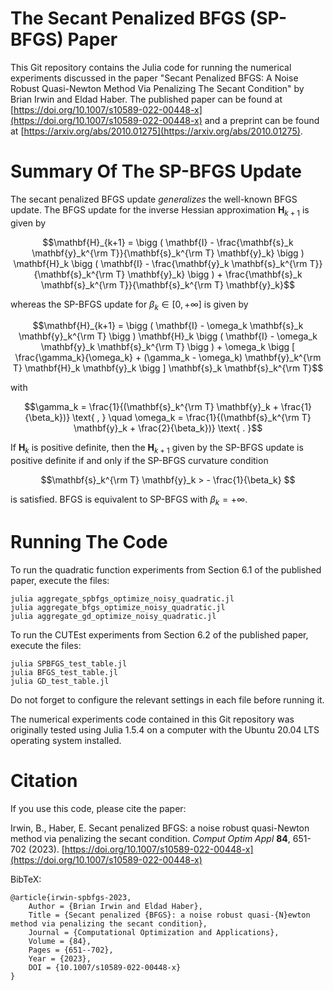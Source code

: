 # The Secant Penalized BFGS (SP-BFGS) Paper
This Git repository contains the Julia code for running the numerical experiments discussed in the paper 
"Secant Penalized BFGS: A Noise Robust Quasi-Newton Method Via Penalizing The Secant Condition"
by Brian Irwin and Eldad Haber. The published paper can be found at [https://doi.org/10.1007/s10589-022-00448-x](https://doi.org/10.1007/s10589-022-00448-x) and a preprint can be found at [https://arxiv.org/abs/2010.01275](https://arxiv.org/abs/2010.01275). 


# Summary Of The SP-BFGS Update
The secant penalized BFGS update *generalizes* the well-known BFGS update. The BFGS update for the inverse Hessian approximation $\mathbf{H}_{k+1}$ is given by
```math
\mathbf{H}_{k+1} = \bigg ( \mathbf{I} - \frac{\mathbf{s}_k \mathbf{y}_k^{\rm T}}{\mathbf{s}_k^{\rm T} \mathbf{y}_k} \bigg ) \mathbf{H}_k \bigg ( \mathbf{I} - \frac{\mathbf{y}_k \mathbf{s}_k^{\rm T}}{\mathbf{s}_k^{\rm T} \mathbf{y}_k} \bigg ) + \frac{\mathbf{s}_k \mathbf{s}_k^{\rm T}}{\mathbf{s}_k^{\rm T} \mathbf{y}_k}
```
whereas the SP-BFGS update for $\beta_k \in [0, +\infty]$ is given by 
```math
\mathbf{H}_{k+1} = \bigg ( \mathbf{I} - \omega_k \mathbf{s}_k \mathbf{y}_k^{\rm T} \bigg ) \mathbf{H}_k \bigg ( \mathbf{I} - \omega_k \mathbf{y}_k \mathbf{s}_k^{\rm T} \bigg ) + \omega_k \bigg [ \frac{\gamma_k}{\omega_k} + (\gamma_k - \omega_k) \mathbf{y}_k^{\rm T} \mathbf{H}_k \mathbf{y}_k \bigg ] \mathbf{s}_k \mathbf{s}_k^{\rm T}
```
with 
```math
\gamma_k = \frac{1}{(\mathbf{s}_k^{\rm T} \mathbf{y}_k + \frac{1}{\beta_k})} \text{ , } \quad \omega_k = \frac{1}{(\mathbf{s}_k^{\rm T} \mathbf{y}_k + \frac{2}{\beta_k})} \text{ . }
```

If $\mathbf{H}_{k}$ is positive definite, then the $\mathbf{H}_{k+1}$ given by the SP-BFGS update is positive definite if and only if the SP-BFGS curvature condition
```math
\mathbf{s}_k^{\rm T} \mathbf{y}_k > - \frac{1}{\beta_k} 
```
is satisfied. BFGS is equivalent to SP-BFGS with $\beta_k = +\infty$. 


# Running The Code
To run the quadratic function experiments from Section 6.1 of the published paper, execute the files:
```
julia aggregate_spbfgs_optimize_noisy_quadratic.jl 
julia aggregate_bfgs_optimize_noisy_quadratic.jl
julia aggregate_gd_optimize_noisy_quadratic.jl 
```

To run the CUTEst experiments from Section 6.2 of the published paper, execute the files:
```
julia SPBFGS_test_table.jl
julia BFGS_test_table.jl
julia GD_test_table.jl
```

Do not forget to configure the relevant settings in each file before running it.

The numerical experiments code contained in this Git repository was originally tested using Julia 1.5.4 on a computer with the Ubuntu 20.04 LTS operating system installed.


# Citation
If you use this code, please cite the paper:

Irwin, B., Haber, E. Secant penalized BFGS: a noise robust quasi-Newton method via penalizing the secant condition. 
*Comput Optim Appl* **84**, 651-702 (2023). [https://doi.org/10.1007/s10589-022-00448-x](https://doi.org/10.1007/s10589-022-00448-x)

BibTeX: 
```
@article{irwin-spbfgs-2023,
    Author = {Brian Irwin and Eldad Haber},
    Title = {Secant penalized {BFGS}: a noise robust quasi-{N}ewton method via penalizing the secant condition},
    Journal = {Computational Optimization and Applications},
    Volume = {84},
    Pages = {651--702},
    Year = {2023},
    DOI = {10.1007/s10589-022-00448-x}
}
```


